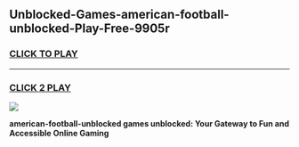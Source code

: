 
## Unblocked-Games-american-football-unblocked-Play-Free-9905r
<h3>
<a href="https://premium76.site?title=american-football-unblocked&ref=19M">CLICK TO PLAY</a></h3>
<hr>

<h3>
<a href="https://premium76.site?title=american-football-unblocked&ref=19M">CLICK 2 PLAY</a>
  
</h3>

<a href="https://premium76.site?title=american-football-unblocked&ref=19M"><img src="https://clearcache.store/games.png"></a>


**american-football-unblocked games unblocked: Your Gateway to Fun and Accessible Online Gaming**
